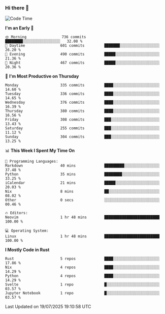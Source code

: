 ### Hi there 👋
<!--START_SECTION:waka-->
![Code Time](http://img.shields.io/badge/Code%20Time-716%20hrs%208%20mins-blue)

**I'm an Early 🐤** 

```text
🌞 Morning                736 commits         ████████░░░░░░░░░░░░░░░░░   32.08 % 
🌆 Daytime                601 commits         ███████░░░░░░░░░░░░░░░░░░   26.20 % 
🌃 Evening                490 commits         █████░░░░░░░░░░░░░░░░░░░░   21.36 % 
🌙 Night                  467 commits         █████░░░░░░░░░░░░░░░░░░░░   20.36 % 
```
📅 **I'm Most Productive on Thursday** 

```text
Monday                   335 commits         ████░░░░░░░░░░░░░░░░░░░░░   14.60 % 
Tuesday                  336 commits         ████░░░░░░░░░░░░░░░░░░░░░   14.65 % 
Wednesday                376 commits         ████░░░░░░░░░░░░░░░░░░░░░   16.39 % 
Thursday                 380 commits         ████░░░░░░░░░░░░░░░░░░░░░   16.56 % 
Friday                   308 commits         ███░░░░░░░░░░░░░░░░░░░░░░   13.43 % 
Saturday                 255 commits         ███░░░░░░░░░░░░░░░░░░░░░░   11.12 % 
Sunday                   304 commits         ███░░░░░░░░░░░░░░░░░░░░░░   13.25 % 
```


📊 **This Week I Spent My Time On** 

```text
💬 Programming Languages: 
Markdown                 40 mins             █████████░░░░░░░░░░░░░░░░   37.48 % 
Python                   35 mins             ████████░░░░░░░░░░░░░░░░░   33.25 % 
iCalendar                21 mins             █████░░░░░░░░░░░░░░░░░░░░   20.03 % 
Nix                      8 mins              ██░░░░░░░░░░░░░░░░░░░░░░░   08.02 % 
Other                    0 secs              ░░░░░░░░░░░░░░░░░░░░░░░░░   00.46 % 

🔥 Editors: 
Neovim                   1 hr 48 mins        █████████████████████████   100.00 % 

💻 Operating System: 
Linux                    1 hr 48 mins        █████████████████████████   100.00 % 
```

**I Mostly Code in Rust** 

```text
Rust                     5 repos             ████░░░░░░░░░░░░░░░░░░░░░   17.86 % 
Nix                      4 repos             ████░░░░░░░░░░░░░░░░░░░░░   14.29 % 
Python                   4 repos             ████░░░░░░░░░░░░░░░░░░░░░   14.29 % 
Svelte                   1 repo              █░░░░░░░░░░░░░░░░░░░░░░░░   03.57 % 
Jupyter Notebook         1 repo              █░░░░░░░░░░░░░░░░░░░░░░░░   03.57 % 
```




 Last Updated on 19/07/2025 19:10:58 UTC
<!--END_SECTION:waka-->

<!--
**YoganshSharma/YoganshSharma** is a ✨ _special_ ✨ repository because its `README.md` (this file) appears on your GitHub profile.

Here are some ideas to get you started:

- 🔭 I’m currently working on ...
- 🌱 I’m currently learning ...
- 👯 I’m looking to collaborate on ...
- 🤔 I’m looking for help with ...
- 💬 Ask me about ...
- 📫 How to reach me: ...
- 😄 Pronouns: ...
- ⚡ Fun fact: ...
-->
